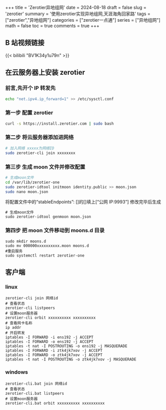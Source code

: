 +++
title = 'Zerotier异地组网'
date = 2024-08-18
draft = false
slug = 'zerotier'
summary = '使用zerotier实现异地组网,天涯海角回家路'
tags = ["zerotier","异地组网"]
categories = ["zerotier一点通"]
series = ["异地组网"]
math = false
toc = true
comments = true
+++

## B 站视频链接

{{< bilibili "BV1K34y1u79n" >}}

## 在云服务器上安装 zerotier

### 前言,先开个 IP 转发先

```bash
echo "net.ipv4.ip_forward=1" >> /etc/sysctl.conf
```

### 第一步 配置 zerotier

```bash
curl -s https://install.zerotier.com | sudo bash
```

### 第二步 将云服务器添加进网络

```bash
# 加入网络 xxxxx为网络ID
sudo zerotier-cli join xxxxxxxx
```

### 第三步 生成 moon 文件并修改配置

```bash
# 生成moon文件
cd /var/lib/zerotier-one
sudo zerotier-idtool initmoon identity.public >> moon.json
sudo nano moon.json
```

将配置文件中的“stableEndpoints”: []的[]填上[“公网 IP:9993”]
修改完毕后生成

```shell
# 生成moon文件
sudo zerotier-idtool genmoon moon.json
```

### 第四步 把 moon 文件移动到 moons.d 目录

```shell
sudo mkdir moons.d
sudo mv 000000xxxxxxxxxx.moon moons.d
#重启服务
sudo systemctl restart zerotier-one
```

## 客户端

### linux

```shell
zerotier-cli join 网络id
# 查看状态
zerotier-cli listpeers
# 设置moon服务器
zerotier-cli orbit xxxxxxxxxx xxxxxxxxxx
# 查看网卡名称
ip addr
# 开启转发
iptables -I FORWARD -i ens192 -j ACCEPT
iptables -I FORWARD -o ens192 -j ACCEPT
iptables -t nat -I POSTROUTING -o ens192 -j MASQUERADE
iptables -I FORWARD -i ztk4jk7xov -j ACCEPT
iptables -I FORWARD -o ztk4jk7xov -j ACCEPT
iptables -t nat -I POSTROUTING -o ztk4jk7xov -j MASQUERADE
```

### windows

```shell
zerotier-cli.bat join 网络id
# 查看状态
zerotier-cli.bat listpeers
# 设置moon服务器
zerotier-cli.bat orbit xxxxxxxxxx xxxxxxxxxx
```
